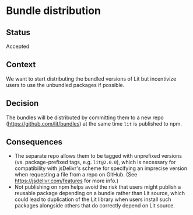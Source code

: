 # Bundle distribution

## Status

Accepted

## Context

We want to start distributing the bundled versions of Lit but incentivize users
to use the unbundled packages if possible.

## Decision

The bundles will be distributed by committing them to a new repo
(https://github.com/lit/bundles) at the same time `lit` is published to npm.

## Consequences

- The separate repo allows them to be tagged with unprefixed versions (vs.
  package-prefixed tags, e.g. `lit@2.0.0`), which is necessary for compatibility
  with jsDelivr's scheme for specifying an imprecise version when requesting a
  file from a repo on GitHub. (See https://jsdelivr.com/features for more info.)
- Not publishing on npm helps avoid the risk that users might publish a reusable
  package depending on a bundle rather than Lit source, which could lead to
  duplication of the Lit library when users install such packages alongside
  others that do correctly depend on Lit source.
